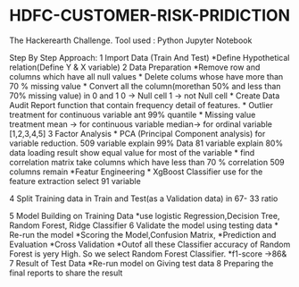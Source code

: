 # HDFC-CUSTOMER-RISK-PRIDICTION
The Hackerearth Challenge.
Tool used : Python Jupyter Notebook

Step By Step Approach:
1 Import Data (Train And Test)
	*Define Hypothetical relation(Define Y & X variable)
2 Data Preparation
	*Remove row and columns which have all null values
	* Delete colums whose have more than 70 % missing value
	* Convert all the column(morethan 50% and less than 70% missing value) in 0 and 1
		0 -> Null cell
		1 -> not Null cell
	* Create Data Audit Report
		function that contain frequency detail of features.
	* Outlier treatment for continuous variable ant 99% quantile
	* Missing value treatment
		mean -> for continuous variable
		median-> for ordinal variable [1,2,3,4,5]
3 Factor Analysis
	* PCA (Principal Component analysis) for variable reduction.
		509 variable explain 99% Data
		81 variable explain 80% data
		loading result show equal value for most of the variable
	* find correlation matrix
		take columns which have less than 70 % correlation
			509 columns remain
	*Featur Engineering
	* XgBoost Classifier use for the feature extraction
		select 91 variable

4 Split Training data in Train and Test(as a Validation data) in 67- 33 ratio

5 Model Building on Training Data
	*use logistic Regression,Decision Tree, Random Forest, Ridge Classifier
6 Validate the model using testing data
	* Re-run the model
	*Scoring the Model,Confusion Matrix,
	*Prediction and Evaluation
	*Cross Validation
	*Outof all these Classifier accuracy of Random Forest is yery High. 
	 So we select Random Forest Classifier.	
	*f1-score ->86&
7 Result of Test Data
	*Re-run model on Giving test data
8 Preparing the final reports to share the result
